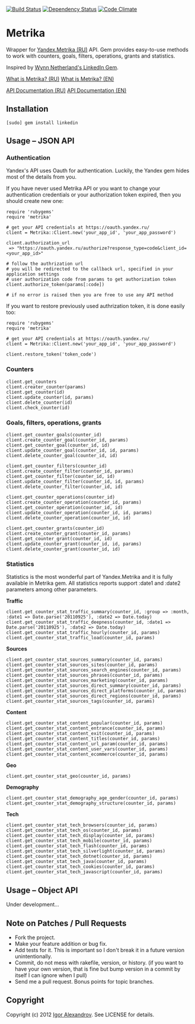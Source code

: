 [![Build Status](https://secure.travis-ci.org/igor-alexandrov/metrika.png)](http://travis-ci.org/igor-alexandrov/metrika)
[![Dependency Status](https://gemnasium.com/igor-alexandrov/metrika.png)](http://gemnasium.com/igor-alexandrov/metrika)
[![Code Climate](https://codeclimate.com/badge.png)](https://codeclimate.com/github/igor-alexandrov/metrika)

# Metrika

Wrapper for [Yandex.Metrika (RU)](http://metrika.yandex.ru/) API. Gem provides easy-to-use methods to work with counters, goals, filters, operations, grants and statistics.

Inspired by [Wynn Netherland's LinkedIn Gem](https://github.com/pengwynn/linkedin).

[What is Metrika? (RU)](http://help.yandex.ru/metrika/)
[What is Metrika? (EN)](http://help.yandex.com/metrika/)

[API Documentation (RU)](http://api.yandex.ru/metrika/doc/ref/concepts/About.xml)
[API Documentation (EN)](http://api.yandex.com/metrika/doc/ref/concepts/About.xml)

## Installation

    [sudo] gem install linkedin

## Usage – JSON API

### Authentication

Yandex's API uses Oauth for authentication. Luckily, the Yandex gem hides most of the details from you.

If you have never used Metrika API or you want to change your authentication credentials or your authorization token expired, then you should create new one:
    
    require 'rubygems'
    require 'metrika'

    # get your API credentials at https://oauth.yandex.ru/
    client = Metrika::Client.new('your_app_id', 'your_app_password')

    client.authorization_url
     => "https://oauth.yandex.ru/authorize?response_type=code&client_id=<your_app_id>"

    # follow the authrization url
    # you will be redirected to the callback url, specified in your application settings
    # user authorization code from params to get authorization token
    client.authorize_token(params[:code])

    # if no error is raised then you are free to use any API method

If you want to restore previously used authrization token, it is done easily too:

    require 'rubygems'
    require 'metrika'

    # get your API credentials at https://oauth.yandex.ru/
    client = Metrika::Client.new('your_app_id', 'your_app_password')

    client.restore_token('token_code')

### Counters
        
    client.get_counters
    client.creater_counter(params)
    client.get_counter(id)
    client.update_counter(id, params)
    client.delete_counter(id)
    client.check_counter(id)

### Goals, filters, operations, grants

    client.get_counter_goals(counter_id)
    client.create_counter_goal(counter_id, params)
    client.get_counter_goal(counter_id, id)
    client.update_counter_goal(counter_id, id, params)
    client.delete_counter_goal(counter_id, id)

    client.get_counter_filters(counter_id)
    client.create_counter_filter(counter_id, params)    
    client.get_counter_filter(counter_id, id)
    client.update_counter_filter(counter_id, id, params)
    client.delete_counter_filter(counter_id, id)

    client.get_counter_operations(counter_id)
    client.create_counter_operation(counter_id, params)    
    client.get_counter_operation(counter_id, id)
    client.update_counter_operation(counter_id, id, params)
    client.delete_counter_operation(counter_id, id)

    client.get_counter_grants(counter_id)
    client.create_counter_grant(counter_id, params)    
    client.get_counter_grant(counter_id, id)
    client.update_counter_grant(counter_id, id, params)
    client.delete_counter_grant(counter_id, id)

### Statistics

Statistics is the most wonderful part of Yandex.Metrika and it is fully available in Metrika gem.
All statistics reports support :date1 and :date2 parameters among other parameters.

**Traffic**

    client.get_counter_stat_traffic_summary(counter_id, :group => :month, :date1 => Date.parse('20110925'), :date2 => Date.today)
    client.get_counter_stat_traffic_deepness(counter_id, :date1 => Date.parse('20110925'), :date2 => Date.today)
    client.get_counter_stat_traffic_hourly(counter_id, params)
    client.get_counter_stat_traffic_load(counter_id, params)

**Sources**

    client.get_counter_stat_sources_summary(counter_id, params)
    client.get_counter_stat_sources_sites(counter_id, params)
    client.get_counter_stat_sources_search_engines(counter_id, params)
    client.get_counter_stat_sources_phrases(counter_id, params)
    client.get_counter_stat_sources_marketing(counter_id, params)
    client.get_counter_stat_sources_direct_summary(counter_id, params)
    client.get_counter_stat_sources_direct_platforms(counter_id, params)
    client.get_counter_stat_sources_direct_regions(counter_id, params)
    client.get_counter_stat_sources_tags(counter_id, params)

**Content**
        
    client.get_counter_stat_content_popular(counter_id, params)
    client.get_counter_stat_content_entrance(counter_id, params)
    client.get_counter_stat_content_exit(counter_id, params)
    client.get_counter_stat_content_titles(counter_id, params)
    client.get_counter_stat_content_url_param(counter_id, params)
    client.get_counter_stat_content_user_vars(counter_id, params)
    client.get_counter_stat_content_ecommerce(counter_id, params)

**Geo**

    client.get_counter_stat_geo(counter_id, params)

**Demography**

    client.get_counter_stat_demography_age_gender(counter_id, params)
    client.get_counter_stat_demography_structure(counter_id, params)

**Tech**    

    client.get_counter_stat_tech_browsers(counter_id, params)
    client.get_counter_stat_tech_os(counter_id, params)
    client.get_counter_stat_tech_display(counter_id, params)
    client.get_counter_stat_tech_mobile(counter_id, params)
    client.get_counter_stat_tech_flash(counter_id, params)
    client.get_counter_stat_tech_silverlight(counter_id, params)
    client.get_counter_stat_tech_dotnet(counter_id, params)
    client.get_counter_stat_tech_java(counter_id, params)
    client.get_counter_stat_tech_cookies(counter_id, params)
    client.get_counter_stat_tech_javascript(counter_id, params)    

## Usage – Object API    

Under development…

## Note on Patches / Pull Requests

* Fork the project.
* Make your feature addition or bug fix.
* Add tests for it. This is important so I don't break it in a
  future version unintentionally.
* Commit, do not mess with rakefile, version, or history.
  (if you want to have your own version, that is fine but
   bump version in a commit by itself I can ignore when I pull)
* Send me a pull request. Bonus points for topic branches.

## Copyright

Copyright (c) 2012 [Igor Alexandrov](http://igor-alexandrov.github.com/). See LICENSE for details.